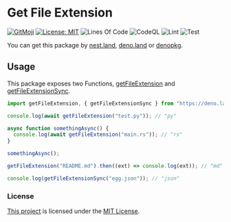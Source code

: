 # Get File Extension

[![GitMoji](https://img.shields.io/badge/Gitmoji-%F0%9F%8E%A8%20-FFDD67.svg)](https://gitmoji.dev)
[![License: MIT](https://img.shields.io/badge/License-MIT-blue.svg)](https://opensource.org/licenses/MIT)
![Lines Of Code](https://img.shields.io/tokei/lines/github.com/UltiRequiem/deno-get-file-extension?color=blue&label=Total%20Lines)
![CodeQL](https://github.com/UltiRequiem/deno-get-file-extension/workflows/CodeQL/badge.svg)
![Lint](https://github.com/UltiRequiem/deno-get-file-extension/workflows/Lint/badge.svg)
![Test](https://github.com/UltiRequiem/deno-get-file-extension/workflows/Tests/badge.svg)

You can get this package by [nest.land](https://nest.land/package/get_file_extension),
[deno.land](https://deno.land/x/get_file_extension) or [denopkg](https://denopkg.com/UltiRequiem/deno-get-file-extension/mod.ts).

## Usage

This package exposes two Functions,
[getFileExtension](https://github.com/UltiRequiem/deno-get-file-extension/blob/main/mod.ts#L1) and
[getFileExtensionSync](https://github.com/UltiRequiem/deno-get-file-extension/blob/main/mod.ts#L5).

```typescript
import getFileExtension, { getFileExtensionSync } from "https://deno.land/x/get_file_extension/mod.ts";

console.log(await getFileExtension("test.py")); // "py"

async function somethingAsync() {
  console.log(await getFileExtension("main.rs")); // "rs"
}

somethingAsync();

getFileExtension("README.md").then((ext) => console.log(ext)); // "md"

console.log(getFileExtensionSync("egg.json")); // "json"
```

### License

[This project](https://deno.land/x/get_file_extension) is licensed under the
[MIT License](./LICENSE.md).
